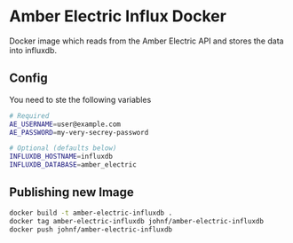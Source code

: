 # Amber Electric Influx Docker


Docker image which reads from the Amber Electric API and stores the data into
influxdb.

## Config

You need to ste the following variables

```bash
# Required
AE_USERNAME=user@example.com
AE_PASSWORD=my-very-secrey-password

# Optional (defaults below)
INFLUXDB_HOSTNAME=influxdb
INFLUXDB_DATABASE=amber_electric
```

## Publishing new Image

``` bash
docker build -t amber-electric-influxdb .
docker tag amber-electric-influxdb johnf/amber-electric-influxdb
docker push johnf/amber-electric-influxdb
```
